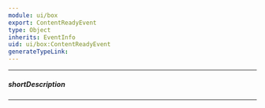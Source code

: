 ```yaml
---
module: ui/box
export: ContentReadyEvent
type: Object
inherits: EventInfo
uid: ui/box:ContentReadyEvent
generateTypeLink: 
---
```

---
##### shortDescription
<!-- Description goes here -->

---
<!-- Description goes here -->